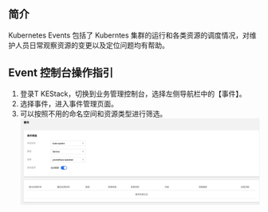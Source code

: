 ## 简介

Kubernetes Events 包括了 Kuberntes 集群的运行和各类资源的调度情况，对维护人员日常观察资源的变更以及定位问题均有帮助。

## Event 控制台操作指引

1. 登录T KEStack，切换到业务管理控制台，选择左侧导航栏中的【事件】。
2. 选择事件，进入事件管理页面。 
3. 可以按照不用的命名空间和资源类型进行筛选。
   ![](../images/事件.png)